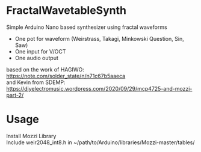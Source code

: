 # FractalWavetableSynth
Simple Arduino Nano based synthesizer using fractal waveforms
- One pot for waveform (Weirstrass, Takagi, Minkowski Question, Sin, Saw)
- One input for V/OCT
- One audio output

based on the work of HAGIWO: https://note.com/solder_state/n/n71c67b5aaeca  
and Kevin from SDEMP: https://diyelectromusic.wordpress.com/2020/09/29/mcp4725-and-mozzi-part-2/

# Usage
Install Mozzi Library  
Include weir2048_int8.h in ~/path/to/Arduino/libraries/Mozzi-master/tables/
